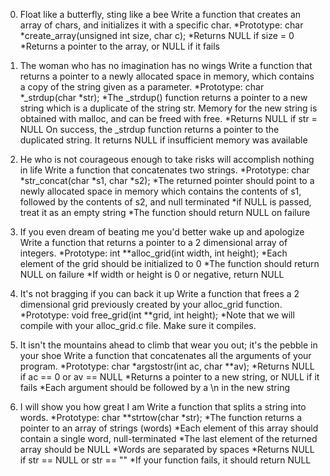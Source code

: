 0. Float like a butterfly, sting like a bee
Write a function that creates an array of chars, and initializes it with a specific char.
*Prototype: char *create_array(unsigned int size, char c);
*Returns NULL if size = 0
*Returns a pointer to the array, or NULL if it fails

1. The woman who has no imagination has no wings
Write a function that returns a pointer to a newly allocated space in memory, which contains a copy of the string given as a parameter.
*Prototype: char *_strdup(char *str);
*The _strdup() function returns a pointer to a new string which is a duplicate of the string str. Memory for the new string is obtained with malloc, and can be freed with free.
*Returns NULL if str = NULL
On success, the _strdup function returns a pointer to the duplicated string. It returns NULL if insufficient memory was available

2. He who is not courageous enough to take risks will accomplish nothing in life
Write a function that concatenates two strings.
*Prototype: char *str_concat(char *s1, char *s2);
*The returned pointer should point to a newly allocated space in memory which contains the contents of s1, followed by the contents of s2, and null terminated
*if NULL is passed, treat it as an empty string
*The function should return NULL on failure

3. If you even dream of beating me you'd better wake up and apologize
Write a function that returns a pointer to a 2 dimensional array of integers.
*Prototype: int **alloc_grid(int width, int height);
*Each element of the grid should be initialized to 0
*The function should return NULL on failure
*If width or height is 0 or negative, return NULL

4. It's not bragging if you can back it up
Write a function that frees a 2 dimensional grid previously created by your alloc_grid function.
*Prototype: void free_grid(int **grid, int height);
*Note that we will compile with your alloc_grid.c file. Make sure it compiles.

5. It isn't the mountains ahead to climb that wear you out; it's the pebble in your shoe
Write a function that concatenates all the arguments of your program.
*Prototype: char *argstostr(int ac, char **av);
*Returns NULL if ac == 0 or av == NULL
*Returns a pointer to a new string, or NULL if it fails
*Each argument should be followed by a \n in the new string

6. I will show you how great I am
Write a function that splits a string into words.
*Prototype: char **strtow(char *str);
*The function returns a pointer to an array of strings (words)
*Each element of this array should contain a single word, null-terminated
*The last element of the returned array should be NULL
*Words are separated by spaces
*Returns NULL if str == NULL or str == ""
*If your function fails, it should return NULL
